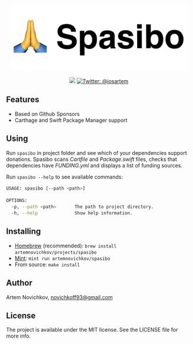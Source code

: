 <p align="center">
  <img src=".github/Logo.png" width="480" max-width="90%" alt="spasibo" />
</p>

<p align="center">
    <img src="https://img.shields.io/badge/Swift-5.1-orange.svg" />
    <a href="https://twitter.com/iosartem">
        <img src="https://img.shields.io/badge/twitter-@iosartem-blue.svg?style=flat" alt="Twitter: @iosartem" />
    </a>
</p>

## Features

- Based on Github Sponsors
- Carthage and Swift Package Manager support

## Using

Run `spasibo` in project folder and see which of your dependencies support donations. Spasibo scans *Cartfile* and *Package.swift* files, checks that dependencies have *FUNDING.yml* and displays a list of funding sources.


Run `spasibo --help` to see available commands:

```bash
USAGE: spasibo [--path <path>]

OPTIONS:
  -p, --path <path>       The path to project directory.
  -h, --help              Show help information.
```


## Installing

- [Homebrew](https://brew.sh) (recommended): `brew install artemnovichkov/projects/spasibo`
- [Mint](https://github.com/yonaskolb/Mint): `mint run artemnovichkov/spasibo`
- From source: `make install`

## Author

Artem Novichkov, novichkoff93@gmail.com

## License

The project is available under the MIT license. See the LICENSE file for more info.

